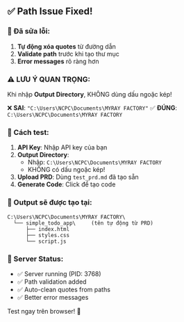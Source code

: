 ## ✅ Path Issue Fixed!

### 🔧 Đã sửa lỗi:
1. **Tự động xóa quotes** từ đường dẫn
2. **Validate path** trước khi tạo thư mục
3. **Error messages** rõ ràng hơn

### ⚠️ LƯU Ý QUAN TRỌNG:
Khi nhập **Output Directory**, KHÔNG dùng dấu ngoặc kép!

❌ **SAI**: `"C:\Users\NCPC\Documents\MYRAY FACTORY"`
✅ **ĐÚNG**: `C:\Users\NCPC\Documents\MYRAY FACTORY`

### 🎯 Cách test:
1. **API Key**: Nhập API key của bạn
2. **Output Directory**: 
   - Nhập: `C:\Users\NCPC\Documents\MYRAY FACTORY`
   - KHÔNG có dấu ngoặc kép!
3. **Upload PRD**: Dùng `test_prd.md` đã tạo sẵn
4. **Generate Code**: Click để tạo code

### 📁 Output sẽ được tạo tại:
```
C:\Users\NCPC\Documents\MYRAY FACTORY\
  └── simple_todo_app\     (tên tự động từ PRD)
      ├── index.html
      ├── styles.css
      └── script.js
```

### 🚀 Server Status:
- ✅ Server running (PID: 3768)
- ✅ Path validation added
- ✅ Auto-clean quotes from paths
- ✅ Better error messages

Test ngay trên browser! 🎉